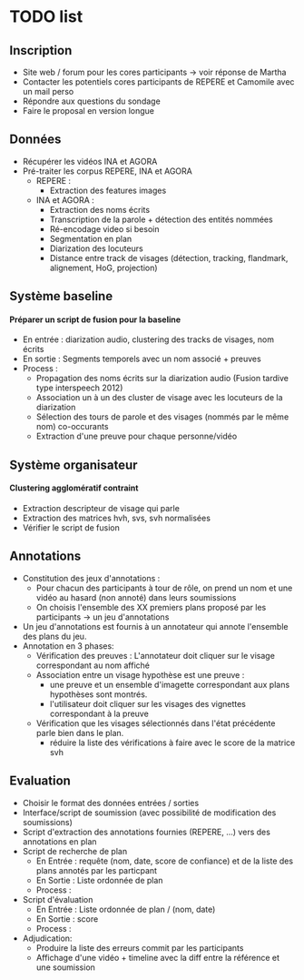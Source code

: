 # TODO list

## Inscription
- Site web / forum pour les cores participants -> voir réponse de Martha
- Contacter les potentiels cores participants de REPERE et Camomile avec un mail perso
- Répondre aux questions du sondage
- Faire le proposal en version longue

## Données
- Récupérer les vidéos INA et AGORA
- Pré-traiter les corpus REPERE, INA et AGORA
  * REPERE : 
    + Extraction des features images
  * INA et AGORA :
    + Extraction des noms écrits
    + Transcription de la parole + détection des entités nommées
    + Ré-encodage video si besoin
    + Segmentation en plan
    + Diarization des locuteurs
    + Distance entre track de visages (détection, tracking, flandmark, alignement, HoG, projection)
  
## Système baseline
#### Préparer un script de fusion pour la baseline
  * En entrée : diarization audio, clustering des tracks de visages, nom écrits
  * En sortie : Segments temporels avec un nom associé + preuves
  * Process :
    + Propagation des noms écrits sur la diarization audio (Fusion tardive type interspeech 2012)
    + Association un à un des cluster de visage avec les locuteurs de la diarization
    + Sélection des tours de parole et des visages (nommés par le même nom) co-occurants
    + Extraction d'une preuve pour chaque personne/vidéo

## Système organisateur
#### Clustering agglomératif contraint
- Extraction descripteur de visage qui parle
- Extraction des matrices hvh, svs, svh normalisées
- Vérifier le script de fusion

## Annotations
- Constitution des jeux d'annotations : 
	* Pour chacun des participants à tour de rôle, on prend un nom et une vidéo au hasard (non annoté) dans leurs soumissions
	* On choisis l'ensemble des XX premiers plans proposé par les participants -> un jeu d'annotations 
- Un jeu d'annotations est fournis à un annotateur qui annote l'ensemble des plans du jeu.
- Annotation en 3 phases:
	* Vérification des preuves : L'annotateur doit cliquer sur le visage correspondant au nom affiché
	* Association entre un visage hypothèse est une preuve : 
		- une preuve et un ensemble d'imagette correspondant aux plans hypothèses sont montrés. 
		- l'utilisateur doit cliquer sur les visages des vignettes correspondant à la preuve
	* Vérification que les visages sélectionnés dans l'état précédente parle bien dans le plan.
		- réduire la liste des vérifications à faire avec le score de la matrice svh

## Evaluation
- Choisir le format des données entrées / sorties
- Interface/script de soumission (avec possibilité de modification des soumissions)
- Script d'extraction des annotations fournies (REPERE, ...) vers des annotations en plan
- Script de recherche de plan
  * En Entrée : requête (nom, date, score de confiance) et de la liste des plans annotés par les particpant
  * En Sortie : Liste ordonnée de plan
  * Process : 
- Script d'évaluation
  * En Entrée : Liste ordonnée de plan / (nom, date)
  * En Sortie : score 
  * Process : 
- Adjudication:
	* Produire la liste des erreurs commit par les participants
	* Affichage d'une vidéo + timeline avec la diff entre la référence et une soumission
	







